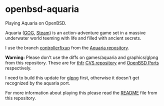 # openbsd-aquaria
Playing Aquaria on OpenBSD.


Aquaria ([GOG](https://www.gog.com/game/aquaria), [Steam](https://store.steampowered.com/app/24420/Aquaria/)) is an action-adventure game set in a massive underwater world teeming with life and filled with ancient secrets.

I use the branch [controllerfixup](https://github.com/AquariaOSE/Aquaria/tree/controllerfixup) from the [Aquaria repository](https://github.com/AquariaOSE/Aquaria).


**Warning:** Please don't use the diffs on games/aquaria and graphics/glpng from this repository. These are for [thfr](https://github.com/rfhtv) [CVS repository](https://thfr.info/cgi-bin/cvsweb/mystuff/games/aquaria/) and [OpenBSD Ports](http://cvsweb.openbsd.org/cgi-bin/cvsweb/ports/graphics/glpng/) respectively.

I need to build this update for [glpng](https://github.com/reivyr/openbsd-aquaria/tree/master/graphics/glpng) first, otherwise it doesn't get recognized by the aquaria port.


For more information about playing this please read the [README](https://github.com/reivyr/openbsd-aquaria/blob/master/games/aquaria/pkg/README) file from this repository.
